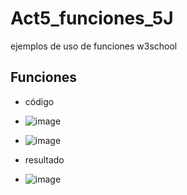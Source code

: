 # Act5_funciones_5J
ejemplos de uso de funciones w3school

## Funciones
- código
- ![image](https://github.com/user-attachments/assets/293382ae-5dba-4c00-b2ee-90e23eb0bf0a)
- ![image](https://github.com/user-attachments/assets/4a734ef5-25e2-441c-836a-67284fff9134)


- resultado
- ![image](https://github.com/user-attachments/assets/3b73242f-f7b0-4f91-bf12-126f25dcb67e)
